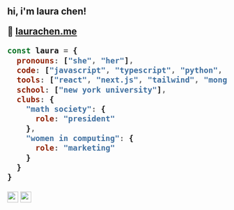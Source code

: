 <h2> hi, i'm laura chen!

 :love_letter: [laurachen.me](https://laurachen.me)

```javascript
const laura = {
  pronouns: ["she", "her"],
  code: ["javascript", "typescript", "python", "java", "html", "css"],
  tools: ["react", "next.js", "tailwind", "mongodb", "node"],
  school: ["new york university"],
  clubs: {
    "math society": {
      role: "president"
    },
    "women in computing": {
      role: "marketing"
    }
  }
}

```


<p><a href="https://twitter.com/laurathesimp"><img src="https://img.shields.io/badge/twitter-%231DA1F2.svg?&style=for-the-badge&logo=twitter&logoColor=white" height=25></a> <a href="https://www.linkedin.com/in/laura-chen-8a9a9625a/"><img src="https://img.shields.io/badge/linkedin-%230077B5.svg?&style=for-the-badge&logo=linkedin&logoColor=white" height=25></a></p>
